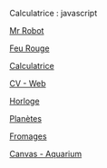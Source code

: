 <p>Calculatrice : javascript</p>
<p><a href="https://PierreCASTAINGv.github.io/mr_robot" title="Mr Robot">Mr Robot</a></p>
<p><a href="https://PierreCASTAINGv.github.io/feu_rouge" title="Feu Rouge">Feu Rouge</a></p>
<p><a href="https://PierreCASTAINGv.github.io/Calculatrice" title="Calculatrice">Calculatrice</a></p>
<p><a href="https://PierreCASTAINGv.github.io/cv_web" title="CV - Web">CV - Web</a></p>
<p><a href="https://PierreCASTAINGv.github.io/Horloge" title="Horloge">Horloge</a></p>
<p><a href="https://PierreCASTAINGv.github.io/cosmos" title="Planètes">Planètes</a></p>
<p><a href="https://PierreCASTAINGv.github.io/fromages_json" title="Horloge">Fromages</a></p>
<p><a href="https://PierreCASTAINGv.github.io/canvas_aquarium" title="Canvas- Aquarium">Canvas - Aquarium</a></p>


